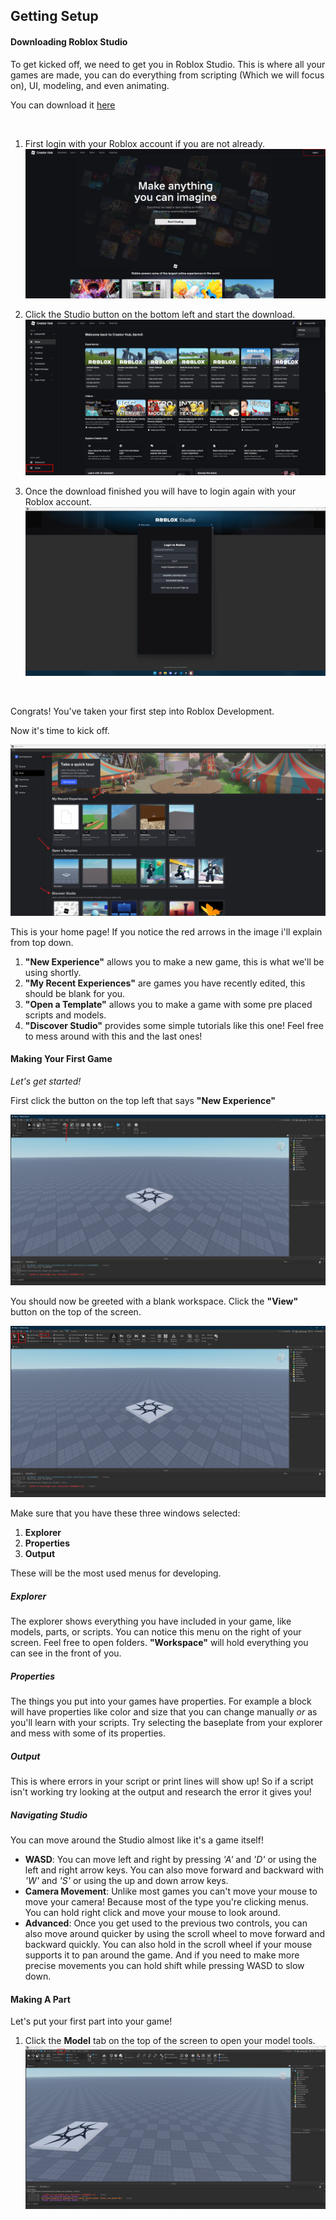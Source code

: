 ## Getting Setup

#### Downloading Roblox Studio

To get kicked off, we need to get you in Roblox Studio. This is where all your games are made, you can do everything from scripting (Which we will focus on), UI, modeling, and even animating.

You can download it [here](https://create.roblox.com/)

<span><br><span>


1. First login with your Roblox account if you are not already.
[![Image highlighting the login page of the Roblox Studio Website](imgs/Setup_Imgs/1.png)](imgs/Setup_Imgs/1.png)

2. Click the Studio button on the bottom left and start the download.
[![Image highlighting the download button for Roblox Studio](imgs/Setup_Imgs/2.webp)](imgs/Setup_Imgs/2.webp)

3. Once the download finished you will have to login again with your Roblox account.
[![Shows the login page for Roblox Studio](imgs/Setup_Imgs/3.png)](imgs/Setup_Imgs/3.png)

<span><br><span>

Congrats! You've taken your first step into Roblox Development.

Now it's time to kick off.

[![Shows the main page of roblox studio](imgs/Setup_Imgs/4.png)](imgs/Setup_Imgs/4.png)

This is your home page! If you notice the red arrows in the image i'll explain from top down.

1. **"New Experience"** allows you to make a new game, this is what we'll be using shortly.
2. **"My Recent Experiences"** are games you have recently edited, this should be blank for you.
3. **"Open a Template"** allows you to make a game with some pre placed scripts and models.
4. **"Discover Studio"** provides some simple tutorials like this one! Feel free to mess around with this and the last ones!

#### Making Your First Game
*Let's get started!*

First click the button on the top left that says **"New Experience"**

[![Shows a blank baseplate of a Roblox game](imgs/Setup_Imgs/5.png)](imgs/Setup_Imgs/5.png)

You should now be greeted with a blank workspace. Click the **"View"** button on the top of the screen.

[![Shows a blank baseplate of a Roblox game](imgs/Setup_Imgs/6.png)](imgs/Setup_Imgs/6.png)

Make sure that you have these three windows selected:
1. **Explorer**
2. **Properties**
3. **Output**

These will be the most used menus for developing.

##### Explorer
The explorer shows everything you have included in your game, like models, parts, or scripts. You can notice this menu on the right of your screen. Feel free to open folders. **"Workspace"** will hold everything you can see in the front of you.

##### Properties
The things you put into your games have properties. For example a block will have properties like color and size that you can change manually *or* as you'll learn with your scripts. Try selecting the baseplate from your explorer and mess with some of its properties.

##### Output
This is where errors in your script or print lines will show up! So if a script isn't working try looking at the output and research the error it gives you!

##### Navigating Studio
You can move around the Studio almost like it's a game itself!

- **WASD**: You can move left and right by pressing *'A'* and *'D'* or using the left and right arrow keys. You can also move forward and backward with *'W'* and *'S'* or using the up and down arrow keys.
- **Camera Movement**: Unlike most games you can't move your mouse to move your camera! Because most of the type you're clicking menus. You can hold right click and move your mouse to look around.
- **Advanced**: Once you get used to the previous two controls, you can also move around quicker by using the scroll wheel to move forward and backward quickly. You can also hold in the scroll wheel if your mouse supports it to pan around the game. And if you need to make more precise movements you can hold shift while pressing WASD to slow down.


#### Making A Part

Let's put your first part into your game!

1. Click the **Model** tab on the top of the screen to open your model tools.
[![Shows a blank baseplate of a Roblox game](imgs/Setup_Imgs/7.png)](imgs/Setup_Imgs/7.png)












